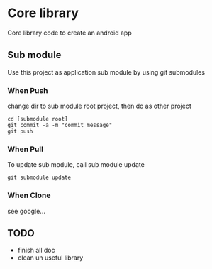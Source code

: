 # Core library

Core library code to create an android app


## Sub module

Use this project as application sub module by using git submodules

### When Push

change dir to sub module root project, then do as other project

    cd [submodule root]
    git commit -a -m "commit message"
    git push

### When Pull

To update sub module, call sub module update

    git submodule update


### When Clone

see google...


## TODO

- finish all doc
- clean un useful library